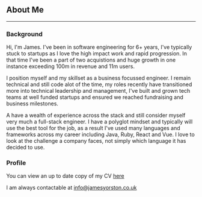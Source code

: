 ## About Me

---

### Background

Hi, I'm James. I've been in software engineering for 6+ years, I've typically stuck to startups as I love the high impact work and rapid progression. In that time I've been a part of two acquistions and huge growth in one instance exceeding 100m in revenue and 11m users. 

I position myself and my skillset as a business focussed engineer. I remain technical and still code alot of the time, my roles recently have transitioned more into technical leadership and management, I've built and grown tech teams at well funded startups and ensured we reached fundraising and business milestones. 

A have a wealth of experience across the stack and still consider myself very much a full-stack engineer. I have a polyglot mindset and typically will use the best tool for the job, as a result I've used many languages and frameworks across my career including Java, Ruby, React and Vue. I love to look at the challenge a company faces, not simply which language it has decided to use. 

### Profile

You can view an up to date copy of my CV [here](https://drive.google.com/file/d/1jA-hd4zBK6EugWCu0ujTc0Iu6NMRr1h7/view)

I am always contactable at info@jamesyorston.co.uk
